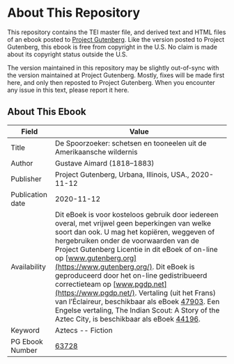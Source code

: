 # About This Repository

This repository contains the TEI master file, and derived text and HTML files of an ebook posted to [Project Gutenberg](https://www.gutenberg.org/). Like the version posted to Project Gutenberg, this ebook is free from copyright in the U.S. No claim is made about its copyright status outside the U.S.

The version maintained in this repository may be slightly out-of-sync with the version maintained at Project Gutenberg. Mostly, fixes will be made first here, and only then reposted to Project Gutenberg. When you encounter any issue in this text, please report it here.

## About This Ebook

| Field | Value |
| ----- | ----- |
| Title | De Spoorzoeker: schetsen en tooneelen uit de Amerikaansche wildernis |
| Author | Gustave Aimard (1818–1883) |
| Publisher | Project Gutenberg, Urbana, Illinois, USA., 2020-11-12 |
| Publication date | 2020-11-12 |
| Availability | Dit eBoek is voor kosteloos gebruik door iedereen overal, met vrijwel geen beperkingen van welke soort dan ook. U mag het kopiëren, weggeven of hergebruiken onder de voorwaarden van de Project Gutenberg Licentie in dit eBoek of on-line op [www.gutenberg.org](https://www.gutenberg.org/). Dit eBoek is geproduceerd door het on-line gedistribueerd correctieteam op [www.pgdp.net](https://www.pgdp.net/). Vertaling (uit het Frans) van l’Éclaireur, beschikbaar als eBoek [47903](https://www.gutenberg.org/ebooks/47903). Een Engelse vertaling, The Indian Scout: A Story of the Aztec City, is beschikbaar als eBoek [44196](https://www.gutenberg.org/ebooks/44196). |
| Keyword | Aztecs -- Fiction |
| PG Ebook Number | [63728](https://www.gutenberg.org/ebooks/63728) |
